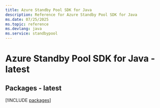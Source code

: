 ```yaml
---
title: Azure Standby Pool SDK for Java
description: Reference for Azure Standby Pool SDK for Java
ms.date: 07/25/2025
ms.topic: reference
ms.devlang: java
ms.service: standbypool
---
```

# Azure Standby Pool SDK for Java - latest
## Packages - latest
[!INCLUDE [packages](standby-pool-index.md)]